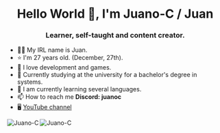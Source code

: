 <h1 align="center">Hello World 👋, I'm Juano-C / Juan</h1>
<h3 align="center">Learner, self-taught and content creator.</h3>

- 🧑🏼 My IRL name is Juan.
- ⭐️ I'm 27 years old. (December, 27th).
- 👾 I love development and games.
- 🔭 Currently studying at the university for a bachelor's degree in systems.
- 🌱 I am currently learning several languages.
- 📫 How to reach me **Discord: juanoc**
- 🖥 [YouTube channel](https://youtube.com/@juanocgames)

<img align="left" src="https://github-readme-stats.vercel.app/api?username=Juano-C&show_icons=true&locale=en&count_private=true&theme=radical" alt="Juano-C" />

<img align="left" src="https://github-readme-stats.vercel.app/api/top-langs?username=Juano-C&theme=radical&layout=compact" alt="Juano-C" />

